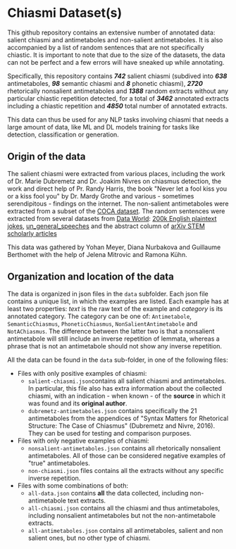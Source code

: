 # Chiasmi Dataset(s)

This github repository contains an extensive number of annotated data: salient chiasmi and antimetaboles and non-salient antimetaboles. It is also accompanied by a list of random sentences that are not specifically chiastic. It is important to note that due to the size of the datasets, the data can not be perfect and a few errors will have sneaked up while annotating.

Specifically, this repository contains ***742*** salient chiasmi (subdived into ***638*** antimetaboles, ***98*** semantic chiasmi and ***8*** phonetic chiasmi), ***2720*** rhetorically nonsalient antimetaboles and ***1388*** random extracts without any particular chiastic repetition detected, for a total of ***3462*** annotated extracts including a chiastic repetition and ***4850*** total number of annotated extracts.

This data can thus be used for any NLP tasks involving chiasmi that needs a large amount of data, like ML and DL models training for tasks like detection, classification or generation.

## Origin of the data

The salient chiasmi were extracted from various places, including the work of Dr. Marie Dubremetz and Dr. Joakim Nivres on chiasmus detection, the work and direct help of Pr. Randy Harris, the book "Never let a fool kiss you or a kiss fool you" by Dr. Mardy Grothe and various - sometimes serendipitous - findings on the internet. The non-salient antimetaboles were extracted from a subset of the [COCA dataset](https://www.english-corpora.org/coca/). The random sentences were extracted from several datasets from [Data World](https://data.world/): [200k English plaintext jokes](https://data.world/taivop/200-k-english-plaintext-jokes), [un_general_speeches](https://data.world/jmalina/un-general-speeches) and the abstract column of [arXiv STEM scholarly articles](https://data.world/liz-friedman/arxiv-stem-scholarly-articles)

This data was gathered by Yohan Meyer, Diana Nurbakova and Guillaume Berthomet with the help of Jelena Mitrovic and Ramona Kühn.

## Organization and location of the data

The data is organized in json files in the `data` subfolder. Each json file contains a unique list, in which the examples are listed. Each example has at least two properties: *text* is the raw text of the example and *category* is its annotated category. The category can be one of: `Antimetabole`, `SemanticChiasmus`, `PhoneticChiasmus`, `NonSalientAntimetabole` and `NotAChiasmus`. The difference between the latter two is that a nonsalient antimetabole will still include an inverse repetition of lemmata,  whereas a phrase that is not an antimetabole should not show any inverse repetition.

All the data can be found in the `data` sub-folder, in one of the following files:
- Files with only positive examples of chiasmi:
  - `salient-chiasmi.json`contains all salient chiasmi and antimetaboles. In particular, this file also has extra information about the collected chiasmi, with an indication - when known - of the **source** in which it was found and its **original author**.
  - `dubremetz-antimetaboles.json` contains specifically the 21 antimetaboles from the appendices of "Syntax Matters for Rhetorical Structure: The Case of Chiasmus" (Dubremetz and Nivre, 2016). They can be used for testing and comparison purposes.
- Files with only negative examples of chiasmi:
  - `nonsalient-antimetaboles.json` contains all rhetorically nonsalient antimetaboles. All of those can be considered negative examples of "true" antimetaboles.
  - `non-chiasmi.json` files contains all the extracts without any specific inverse repetition.
- Files with some combinations of both:
  - `all-data.json` contains **all** the data collected, including non-antimetabole text extracts.
  - `all-chiasmi.json` contains all the chiasmi and thus antimetaboles, including nonsalient antimetaboles but not the non-antimetabole extracts.
  - `all-antimetaboles.json` contains all antimetaboles, salient and non salient ones, but no other type of chiasmi.
